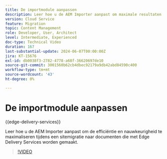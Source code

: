 ```yaml
---
title: De importmodule aanpassen
description: Leer hoe u de AEM Importer aanpast om maximale resultaten te bereiken tijdens de sitemigratie.
version: Cloud Service
feature: Migration
topic: Content Management
role: Developer, User, Architect
level: Intermediate, Experienced
doc-type: Technical Video
duration: 167
last-substantial-update: 2024-06-07T00:00:00Z
jira: KT-15676
exl-id: db0038f3-2782-4778-a68f-36620697de10
source-git-commit: 3001560b62cb4dbec92179a9db42abd84590c400
workflow-type: tm+mt
source-wordcount: '43'
ht-degree: 0%

---
```


# De importmodule aanpassen

{{edge-delivery-services}}

Leer hoe u de AEM Importer aanpast om de efficiëntie en nauwkeurigheid te maximaliseren tijdens een sitemigratie naar documenten die met Edge Delivery Services worden gemaakt.

>[!VIDEO](https://video.tv.adobe.com/v/3429596/?learn=on)
